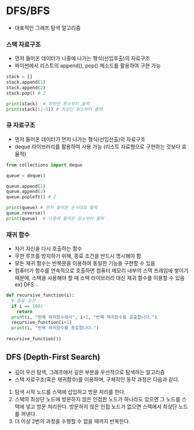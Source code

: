 # DFS/BFS
- 대표적인 그래프 탐색 알고리즘

### 스택 자료구조
- 먼저 들어온 데이터가 나중에 나가는 형식(선입후출)의 자료구조
- 파이썬에서 리스트의 append(), pop() 메소드를 활용하여 구현 가능

```python
stack = []
stack.append(1)
stack.append(2)
stack.pop() # 2

print(stack)  # 최하단 원소부터 출력
print(stack[::-1]) # 최상단 원소부터 출력
```

### 큐 자료구조
- 먼저 들어온 데이터가 먼저 나가는 형식(선입선출)의 자료구조
- deque 라이브러리를 활용하여 사용 가능 (리스트 자료형으로 구현하는 것보다 효율적)

```python
from collections import deque

queue = deque()

queue.append(1)
queue.append(2)
queue.popleft() # 2

print(queue) # 먼저 들어온 순서대로 출력
queue.reverse()
print(queue)  # 나중에 들어온 원소부터 출력
```

### 재귀 함수
- 자기 자신을 다시 호출하는 함수
- 무한 루프를 방지하기 위해, 종료 조건을 반드시 명시해야 함
- 모든 재귀 함수는 반복문을 이용하여 동일한 기능을 구현할 수 있음
- 컴퓨터가 함수를 연속적으로 호출하면 컴퓨터 메모리 내부의 스택 프레임에 쌓이기 때문에, 스택을 사용해야 할 때 스택 라이브러리 대신 재귀 함수를 이용할 수 있음 ex) DFS ..

```python
def recursive_function(i):
  # 종료 조건
  if i == 100:
    return
  print(i, "번째 재귀함수에서", i+1, "번째 재귀함수를 호출합니다.")
  recursive_function(i+1)
  print(i, "번째 재귀함수를 종료합니다.")
  
recursive_function(1)
```

## DFS (Depth-First Search)
- 깊이 우선 탐색, 그래프에서 깊은 부분을 우선적으로 탐색하는 알고리즘
- 스택 자료구조(혹은 재귀함수)를 이용하며, 구체적인 동작 과정은 다음과 같다.
1. 탐색 시작 노드를 스택에 삽입하고 방문 처리를 한다.
2. 스택의 최상단 노드에 방문하지 않은 인접한 노드가 하나라도 있으면 그 노드를 스택에 넣고 방문 처리한다. 방문하지 않은 인접 노드가 없으면 스택에서 최상단 노드를 꺼낸다.
3. 더 이상 2번의 과정을 수행할 수 없을 때까지 반복한다.
